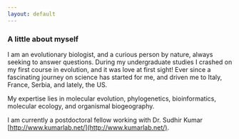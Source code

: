 ```yaml
---
layout: default
---
```


### A little about myself

I am an evolutionary biologist, and a curious person by nature, always seeking to answer questions. During my undergraduate studies I crashed on my first course in evolution, and it was love at first sight! Ever since a fascinating journey on science has started for me, and driven me to Italy, France, Serbia, and lately, the US. 



My expertise lies in molecular evolution, phylogenetics, bioinformatics, molecular ecology, and organismal biogeography. 




I am currently a postdoctoral fellow working with Dr. Sudhir Kumar [http://www.kumarlab.net/](http://www.kumarlab.net/). 





